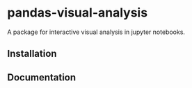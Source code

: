 # pandas-visual-analysis
A package for interactive visual analysis in jupyter notebooks.

## Installation

## Documentation
